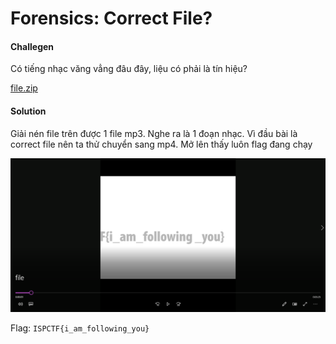 # Forensics: Correct File?
#### Challegen
Có tiếng nhạc văng vẳng đâu đây, liệu có phải là tín hiệu?

[file.zip](https://github.com/Dongkong1908/MiniCTF-2022/blob/main/Correct%20File/file.zip?raw=true)

#### Solution

Giải nén file trên được 1 file mp3. Nghe ra là 1 đoạn nhạc. Vì đầu bài là correct file nên ta thử chuyển sang mp4. Mở lên thấy luôn flag đang chạy

<img src=https://raw.githubusercontent.com/Dongkong1908/MiniCTF-2022/main/Correct%20File/correct_file.png>

Flag: `ISPCTF{i_am_following_you}`